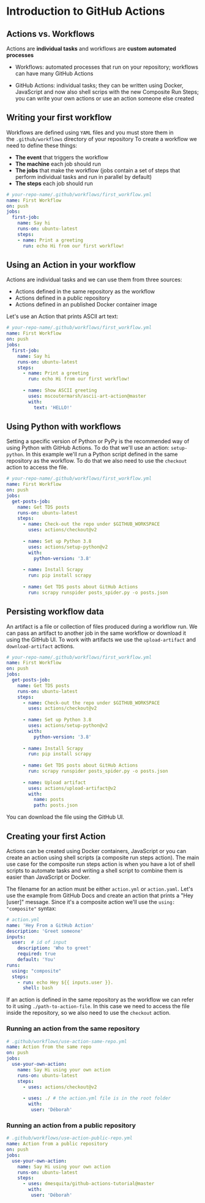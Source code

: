 # Introduction to GitHub Actions
## Actions vs. Workflows
Actions are **individual tasks** and workflows are **custom automated processes**

* Workflows: automated processes that run on your repository; workflows can have many GitHub Actions

* GitHub Actions: individual tasks; they can be written using Docker, JavaScript and now also shell scrips with the new Composite Run Steps; you can write your own actions or use an action someone else created

## Writing your first workflow
Workflows are defined using `YAML` files and you must store them in the `.github/workflows` directory of your repository
To create a workflow we need to define these things:
* **The event** that triggers the workflow
* **The machine** each job should run
* **The jobs** that make the workflow (jobs contain a set of steps that perform individual tasks and run in parallel by default)
* **The steps** each job should run

```yaml
# your-repo-name/.github/workflows/first_workflow.yml
name: First Workflow                                               
on: push                                                  
jobs:                         
  first-job:                           
    name: Say hi                           
    runs-on: ubuntu-latest                           
    steps:                           
    - name: Print a greeting                             
      run: echo Hi from our first workflow!
```

## Using an Action in your workflow
Actions are individual tasks and we can use them from three sources:
* Actions defined in the same repository as the workflow
* Actions defined in a public repository
* Actions defined in an published Docker container image

Let's use an Action that prints ASCII art text:

```yaml
# your-repo-name/.github/workflows/first_workflow.yml
name: First Workflow
on: push                                                  
jobs:                         
  first-job:                           
    name: Say hi                           
    runs-on: ubuntu-latest                           
    steps:                           
      - name: Print a greeting                             
        run: echo Hi from our first workflow!   
     
      - name: Show ASCII greeting                             
        uses: mscoutermarsh/ascii-art-action@master   
        with:                               
          text: 'HELLO!'
```

## Using Python with workflows
Setting a specific version of Python or PyPy is the recommended way of using Python with GitHub Actions. To do that we'll use an action: `setup-python`. In this example we'll run a Python script defined in the same repository as the workflow. To do that we also need to use the `checkout` action to access the file.

```yaml
# your-repo-name/.github/workflows/first_workflow.yml
name: First Workflow
on: push                                                  
jobs:                         
  get-posts-job:                            
    name: Get TDS posts                            
    runs-on: ubuntu-latest     
    steps:                             
      - name: Check-out the repo under $GITHUB_WORKSPACE                               
        uses: actions/checkout@v2         
                                                  
      - name: Set up Python 3.8                               
        uses: actions/setup-python@v2                               
        with:                                 
          python-version: '3.8'          
                                                  
      - name: Install Scrapy                               
        run: pip install scrapy         
 
      - name: Get TDS posts about GitHub Actions                                 
        run: scrapy runspider posts_spider.py -o posts.json
```

## Persisting workflow data
An artifact is a file or collection of files produced during a workflow run. We can pass an artifact to another job in the same workflow or download it using the GitHub UI. To work with artifacts we use the `upload-artifact` and `download-artifact` actions.

```yaml
# your-repo-name/.github/workflows/first_workflow.yml
name: First Workflow
on: push                                                  
jobs:                         
  get-posts-job:                            
    name: Get TDS posts                            
    runs-on: ubuntu-latest     
    steps:                             
      - name: Check-out the repo under $GITHUB_WORKSPACE                               
        uses: actions/checkout@v2         
                                                  
      - name: Set up Python 3.8                               
        uses: actions/setup-python@v2                               
        with:                                 
          python-version: '3.8'          
                                                  
      - name: Install Scrapy                               
        run: pip install scrapy         
 
      - name: Get TDS posts about GitHub Actions                                 
        run: scrapy runspider posts_spider.py -o posts.json
        
      - name: Upload artifact                      
        uses: actions/upload-artifact@v2                        
        with:                                 
          name: posts                                 
          path: posts.json
```
You can download the file using the GitHub UI.

## Creating your first Action
Actions can be created using Docker containers, JavaScript or you can create an action using shell scripts (a composite run steps action). The main use case for the composite run steps action is when you have a lot of shell scripts to automate tasks and writing a shell script to combine them is easier than JavaScript or Docker.

The filename for an action must be either `action.yml` or `action.yaml`. Let's use the example from GitHub Docs and create an action that prints a "Hey [user]" message. Since it's a composite action we'll use the `using: "composite"` syntax:

```yaml
# action.yml
name: 'Hey From a GitHub Action'
description: 'Greet someone'
inputs:
  user:  # id of input
    description: 'Who to greet'
    required: true
    default: 'You'
runs:
  using: "composite"
  steps: 
    - run: echo Hey ${{ inputs.user }}.
      shell: bash
```

If an  action is defined in the same repository as the workflow we can refer to it using `./path-to-action-file`. In this case we need to access the file inside the repository, so  we also need to use the `checkout` action.

### Running an action from the same repository

```yaml
# .github/workflows/use-action-same-repo.yml
name: Action from the same repo
on: push 
jobs:                                 
  use-your-own-action:                           
    name: Say Hi using your own action                           
    runs-on: ubuntu-latest                           
    steps:                             
      - uses: actions/checkout@v2
                                                            
      - uses: ./ # the action.yml file is in the root folder                              
        with:                                
         user: 'Déborah'
```

### Running an action from a public repository
```yaml
# .github/workflows/use-action-public-repo.yml
name: Action from a public repository
on: push 
jobs:                                 
  use-your-own-action:                           
    name: Say Hi using your own action                           
    runs-on: ubuntu-latest                           
    steps:                                               
      - uses: dmesquita/github-actions-tutorial@master                            
        with:                                
         user: 'Déborah'
```


